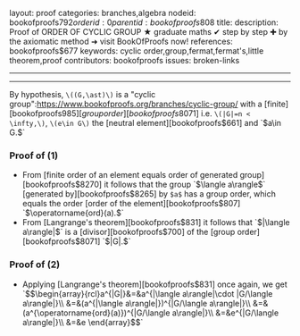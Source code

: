 layout: proof
categories: branches,algebra
nodeid: bookofproofs$792
orderid: 0
parentid: bookofproofs$808
title: 
description: Proof of ORDER OF CYCLIC GROUP ★ graduate maths ✔ step by step ✚ by the axiomatic method ➜ visit BookOfProofs now!
references: bookofproofs$677
keywords: cyclic order,group,fermat,fermat's,little theorem,proof
contributors: bookofproofs
issues: broken-links

---


---

By hypothesis, `\((G,\ast)\)` is a "cyclic group":https://www.bookofproofs.org/branches/cyclic-group/ with a [finite][bookofproofs$985] [group order][bookofproofs$8071] i.e. `\(|G|=n < \infty,\)`, `\(e\in G\)` the [neutral element][bookofproofs$661] and `$a\in G.$` 

### Proof of (1)

* From [finite order of an element equals order of generated group][bookofproofs$8270] it follows that the group `$\langle a\rangle$` [generated by][bookofproofs$8265] by `$a$` has a group order, which equals the order [order of the element][bookofproofs$807] `$\operatorname{ord}(a).$` 
* From [Langrange's theorem][bookofproofs$831] it follows that `$|\langle a\rangle|$` is a [divisor][bookofproofs$700] of the [group order][bookofproofs$8071] `$|G|.$`

### Proof of (2)

* Applying [Langrange's theorem][bookofproofs$831] once again, we get 
`$$\begin{array}{rcl}a^{|G|}&=&a^{|\langle a\rangle|\cdot |G/\langle a\rangle|}\\
&=&(a^{|\langle a\rangle|})^{|G/\langle a\rangle|}\\
&=&(a^{\operatorname{ord}(a)})^{|G/\langle a\rangle|}\\
&=&e^{|G/\langle a\rangle|}\\
&=&e
\end{array}$$`
